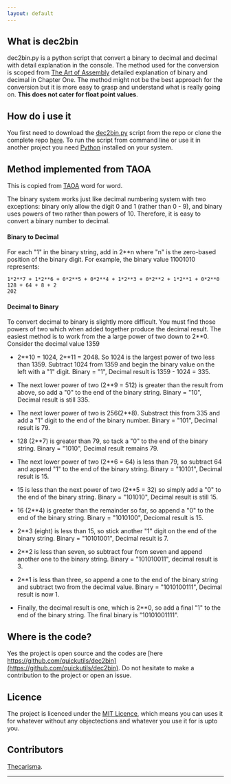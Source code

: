 ```yaml
---
layout: default
---
```


## What is dec2bin

dec2bin.py is a python script that convert a binary to decimal and decimal with detail explanation in the console. 
The method used for the conversion is scoped from [The Art of Assembly](https://www.amazon.com/Art-Assembly-Language-2nd/dp/1593272073) detailed 
explanation of binary and decimal in Chapter One. The method might not be the best approach for the conversion but it is more easy 
to grasp and understand what is really going on. **This does not cater for float point values**.

## How do i use it 

You first need to download the [dec2bin.py](https://github.com/quickutils/dec2bin/blob/master/dec2bin.py) script from the repo or 
clone the complete repo [here](https://github.com/quickutils/dec2bin). 
To run the script from command line or use it in another project you need [Python](https://www.python.org/) installed on your system.

## Method implemented from TAOA

This is copied from [TAOA](https://www.amazon.com/Art-Assembly-Language-2nd/dp/1593272073) word for word.

The binary system works just like decimal numbering system with two exceptions: binary only allow the digit  0 and 1 
(rather than 0 - 9), and binary uses powers of two rather than powers of 10. Therefore, it is easy to convert a binary number 
to decimal.

#### Binary to Decimal

For each "1" in the binary string, add in 2\*\*n where "n" is the zero-based position of the binary digit. For example, 
the binary value 11001010 represents:

```
1*2**7 + 1*2**6 + 0*2**5 + 0*2**4 + 1*2**3 + 0*2**2 + 1*2**1 + 0*2**0
128 + 64 + 8 + 2
202
```

#### Decimal to Binary

To convert decimal to binary is slightly more difficult. You must find those powers of two which when added together 
produce the decimal result. The easiest method is to work from the a large power of two down to 2\*\*0. Consider the decimal value 1359

 - 2\*\*10 = 1024, 2\*\*11 = 2048. So 1024 is the largest power of two less than 1359. Subtract 1024 from 1359 and begin the binary value on the left with a "1" digit. Binary = "1", Decimal result is 1359 - 1024 = 335. 
   
 - The next lower power of two (2\*\*9 = 512) is greater than the result from above, so add a "0" to the end of the binary  string. Binary = "10", Decimal result is still 335.
   
 - The next lower power of two is 256(2\*\*8). Substract this from 335 and add a "1" digit to the end of the binary number. Binary = "101", Decimal result is 79.
 
 - 128 (2\*\*7) is greater than 79, so tack a "0" to the end of the binary string. Binary = "1010", Decimal result remains 79.
 
 - The next lower power of two (2\*\*6 = 64) is less than 79, so subtract 64 and append "1" to the end of the binary string. Binary = "10101", Decimal result is 15. 
 
 - 15 is less than the next power of two (2\*\*5 = 32) so simply add a "0" to the end of the binary string. Binary = "101010", Decimal result is still 15.

 - 16 (2\*\*4) is greater than the remainder so far, so append a "0" to the end of the binary string. Binary = "1010100", Deciomal result is 15.  
 
 - 2\*\*3 (eight) is less than 15, so stick another "1" digit on the end of the binary string. Binary = "10101001", Decimal result is 7.
 
 - 2\*\*2 is less than seven, so subtract four from seven and append another one to the binary string. Binary = "101010011", decimal result is 3.
 
 - 2\*\*1 is less than three, so append a one to the end of the binary string and subtract two from the decimal value. Binary = "1010100111", Decimal result is now 1.
 
 - Finally, the decimal result is one, which is 2\*\*0, so add a final "1" to the end of the binary string. The final binary is "10101001111".

## Where is the code?

Yes the project is open source and the codes are [here https://github.com/quickutils/dec2bin](https://github.com/quickutils/dec2bin). 
Do not hesitate to make a contribution to the project or open an issue. 

## Licence 

The project is licenced under the [MIT Licence](https://opensource.org/licenses/MIT), which means you can uses it for whatever without 
any objectections and whatever you use it for is upto you.

## Contributors

[Thecarisma](https://www.twitter.com/iamthecarisma).

---
